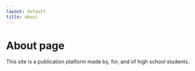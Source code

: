```yaml
---
layout: default
title: about
---
```

# About page

This site is a publication platform made by, for, and of high school students.
